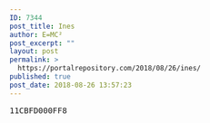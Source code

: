 ```yaml
---
ID: 7344
post_title: Ines
author: E=MC²
post_excerpt: ""
layout: post
permalink: >
  https://portalrepository.com/2018/08/26/ines/
published: true
post_date: 2018-08-26 13:57:23
---
```

<pre>11CBFD000FF8</pre>